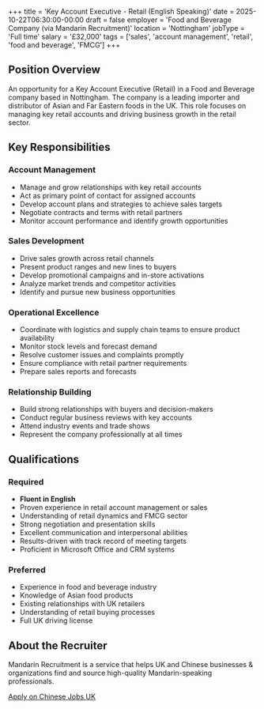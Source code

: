 +++
title = 'Key Account Executive - Retail (English Speaking)'
date = 2025-10-22T06:30:00-00:00
draft = false
employer = 'Food and Beverage Company (via Mandarin Recruitment)'
location = 'Nottingham'
jobType = 'Full time'
salary = '£32,000'
tags = ['sales', 'account management', 'retail', 'food and beverage', 'FMCG']
+++

## Position Overview

An opportunity for a Key Account Executive (Retail) in a Food and Beverage company based in Nottingham. The company is a leading importer and distributor of Asian and Far Eastern foods in the UK. This role focuses on managing key retail accounts and driving business growth in the retail sector.

## Key Responsibilities

### Account Management
- Manage and grow relationships with key retail accounts
- Act as primary point of contact for assigned accounts
- Develop account plans and strategies to achieve sales targets
- Negotiate contracts and terms with retail partners
- Monitor account performance and identify growth opportunities

### Sales Development
- Drive sales growth across retail channels
- Present product ranges and new lines to buyers
- Develop promotional campaigns and in-store activations
- Analyze market trends and competitor activities
- Identify and pursue new business opportunities

### Operational Excellence
- Coordinate with logistics and supply chain teams to ensure product availability
- Monitor stock levels and forecast demand
- Resolve customer issues and complaints promptly
- Ensure compliance with retail partner requirements
- Prepare sales reports and forecasts

### Relationship Building
- Build strong relationships with buyers and decision-makers
- Conduct regular business reviews with key accounts
- Attend industry events and trade shows
- Represent the company professionally at all times

## Qualifications

### Required
- **Fluent in English**
- Proven experience in retail account management or sales
- Understanding of retail dynamics and FMCG sector
- Strong negotiation and presentation skills
- Excellent communication and interpersonal abilities
- Results-driven with track record of meeting targets
- Proficient in Microsoft Office and CRM systems

### Preferred
- Experience in food and beverage industry
- Knowledge of Asian food products
- Existing relationships with UK retailers
- Understanding of retail buying processes
- Full UK driving license

## About the Recruiter

Mandarin Recruitment is a service that helps UK and Chinese businesses & organizations find and source high-quality Mandarin-speaking professionals.

[Apply on Chinese Jobs UK](https://chinesejobs.uk)


